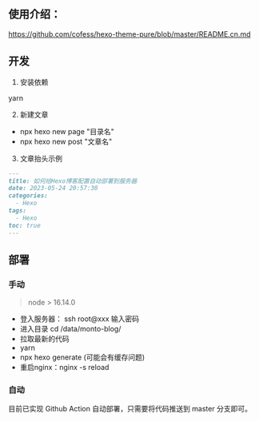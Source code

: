 ## 使用介绍：

https://github.com/cofess/hexo-theme-pure/blob/master/README.cn.md

## 开发

1. 安装依赖

yarn

2. 新建文章

 - npx hexo new page "目录名"    
 - npx hexo new post "文章名"    

3. 文章抬头示例

```md
---
title: 如何给Hexo博客配置自动部署到服务器
date: 2023-05-24 20:57:30
categories:
  - Hexo
tags:
  - Hexo
toc: true
---
```

## 部署

### 手动

> node > 16.14.0

- 登入服务器：
  ssh root@xxx
  输入密码
- 进入目录
  cd /data/monto-blog/
- 拉取最新的代码
- yarn
- npx hexo generate (可能会有缓存问题)
- 重启nginx：nginx -s reload

### 自动

目前已实现 Github Action 自动部署，只需要将代码推送到 master 分支即可。
